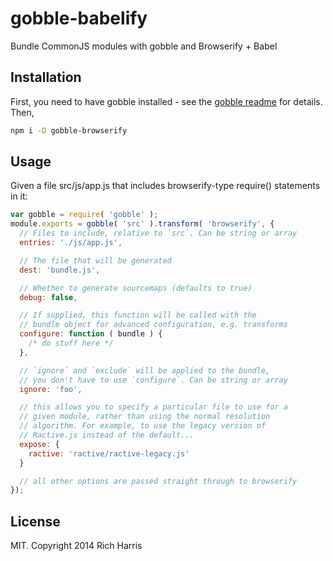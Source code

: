 # gobble-babelify

Bundle CommonJS modules with gobble and Browserify + Babel

## Installation

First, you need to have gobble installed - see the [gobble readme](https://github.com/gobblejs/gobble) for details. Then,

```bash
npm i -D gobble-browserify
```

## Usage

Given a file src/js/app.js that includes browserify-type require() statements in it:

```js
var gobble = require( 'gobble' );
module.exports = gobble( 'src' ).transform( 'browserify', {
  // Files to include, relative to `src`. Can be string or array
  entries: './js/app.js',

  // The file that will be generated
  dest: 'bundle.js',

  // Whether to generate sourcemaps (defaults to true)
  debug: false,

  // If supplied, this function will be called with the
  // bundle object for advanced configuration, e.g. transforms
  configure: function ( bundle ) {
    /* do stuff here */
  },

  // `ignore` and `exclude` will be applied to the bundle,
  // you don't have to use `configure`. Can be string or array
  ignore: 'foo',

  // this allows you to specify a particular file to use for a
  // given module, rather than using the normal resolution
  // algorithm. For example, to use the legacy version of
  // Ractive.js instead of the default...
  expose: {
    ractive: 'ractive/ractive-legacy.js'
  }

  // all other options are passed straight through to browserify
});
```


## License

MIT. Copyright 2014 Rich Harris
